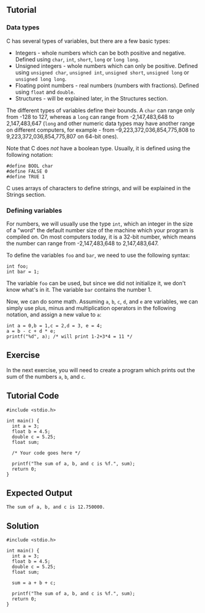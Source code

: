 Tutorial
--------

### Data types

C has several types of variables, but there are a few basic types:

* Integers - whole numbers which can be both positive and negative. Defined using `char`, `int`, `short`, `long` or `long long`.
* Unsigned integers - whole numbers which can only be positive. Defined using `unsigned char`, `unsigned int`, `unsigned short`, `unsigned long` or `unsigned long long`.
* Floating point numbers - real numbers (numbers with fractions). Defined using `float` and `double`.
* Structures - will be explained later, in the Structures section.

The different types of variables define their bounds. A `char` can range only from -128 to 127, whereas a `long` can range from -2,147,483,648 to 2,147,483,647 (`long` and other numeric data types may have another range on different computers, for example - from –9,223,372,036,854,775,808 to 9,223,372,036,854,775,807 on 64-bit ones).

Note that C does _not_ have a boolean type. Usually, it is defined using the following notation:

    #define BOOL char
    #define FALSE 0
    #define TRUE 1

C uses arrays of characters to define strings, and will be explained in the Strings section.

### Defining variables

For numbers, we will usually use the type `int`, which an integer in the size of a "word" the default number size of the machine which your program is
compiled on. On most computers today, it is a 32-bit number, which means the number can range from -2,147,483,648 to 2,147,483,647.

To define the variables `foo` and `bar`, we need to use the following syntax:

    int foo;
    int bar = 1;

The variable `foo` can be used, but since we did not initialize it, we don't know what's in it. The variable `bar` contains the number 1.

Now, we can do some math. Assuming `a`, `b`, `c`, `d`, and `e` are variables, we can simply use plus, minus and multiplication operators
in the following notation, and assign a new value to `a`:

    int a = 0,b = 1,c = 2,d = 3, e = 4;
    a = b - c + d * e;
    printf("%d", a); /* will print 1-2+3*4 = 11 */

Exercise
--------

In the next exercise, you will need to create a program which prints out the sum of the numbers `a`, `b`, and `c`.

Tutorial Code
-------------

    #include <stdio.h>

    int main() {
      int a = 3;
      float b = 4.5;
      double c = 5.25;
      float sum;

      /* Your code goes here */

      printf("The sum of a, b, and c is %f.", sum);
      return 0;
    }

Expected Output
---------------
    The sum of a, b, and c is 12.750000.

Solution
--------
    #include <stdio.h>

    int main() {
      int a = 3;
      float b = 4.5;
      double c = 5.25;
      float sum;
      
      sum = a + b + c;

      printf("The sum of a, b, and c is %f.", sum);
      return 0;
    }
